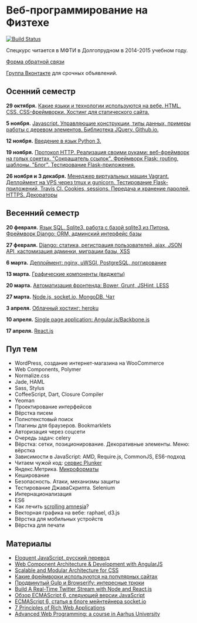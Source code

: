 Веб-программирование на Физтехе
===============

[![Build Status](https://travis-ci.org/vpavlenko/web-programming.svg?branch=master)](https://travis-ci.org/vpavlenko/web-programming)

Спецкурс читается в МФТИ в Долгопрудном в 2014-2015 учебном году.

[Форма обратной связи](http://goo.gl/forms/mfsZ5oQWa5)

[Группа Вконтакте](https://vk.com/mipt_web) для срочных объявлений.


Осенний семестр
----

**29 октября.** [Какие языки и технологии используются на вебе. HTML. CSS. CSS-фреймворки. Хостинг для статического сайта.](01-html-css)

**5 ноября.** [Javascript. Управляющие конструкции, типы данных, примеры работы с деревом элементов. Библиотека JQuery. Github.io.](02-js)

**12 ноября.** [Введение в язык Python 3.](03-python)

**19 ноября.** [Протокол HTTP. Реализация своими руками: веб-фреймворк на голых сокетах. "Сокращатель ссылок". Фреймворк Flask: routing, шаблоны. "Блог". Тестирование Flask-приложения.](04-http)

**26 ноября и 3 декабря.** [Менеджер виртуальных машин Vagrant. Деплоймент на VPS через tmux и gunicorn. Тестирование Flask-приложений, Travis CI. Cookies, sessions. Передача и хранение паролей, HTTPS. Декораторы](05-cookies)

Весенний семестр
---

**20 февраля.** [Язык SQL. Sqlite3, работа с базой sqlite3 из Питона. Фреймворк Django: ORM, админский интерфейс базы](07-django-1)

**27 февраля.** [Django: статика, регистрация пользователей, ajax, JSON API, кастомизация админки, миграции базы, XSS](08-django-2)

**6 марта.** [Деплоймент: nginx, uWSGI, PostgreSQL, логгирование](09-django-deploy)

**13 марта.** [Графические компоненты (виджеты)](10-widgets)

**20 марта.** [Автоматизация фронтенда: Bower, Grunt, JSHint, LESS](11-bower-grunt)

**27 марта.** [Node.js, socket.io, MongoDB. Чат](12-socketio)

**3 апреля.** [Облачный хостинг: heroku](13-heroku)

**10 апреля.** [Single page application: Angular.js/Backbone.js](14-spa)

**17 апреля.** [React.js](15-react)


Пул тем
-----

- WordPress, создание интернет-магазина на WooCommerce
- Web Components, Polymer
- Normalize.css
- Jade, HAML
- Sass, Stylus
- CoffeeScript, Dart, Closure Compiler
- Yeoman
- Проектирование интерфейсов
- Вёрстка писем
- Полнотекстовый поиск
- Плагины для браузеров. Bookmarklets
- Авторизация через соцсети
- Очередь задач: celery
- Вёрстка: сетки, позиционирование. Декоративные элементы. Меню: вёрстка
- Зависимости в JavaScript: AMD, Require.js, CommonJS, ES6-подход
- Читаем чужой код: [сервис Plunker](https://github.com/filearts/plunker)
- Яндекс.Метрика. [Микроформаты](http://habrahabr.ru/hub/microformats/)
- Кеширование
- Безопасность. Атаки, механизмы защиты
- Тестирование ДжаваСкрипта. Selenium
- Интернационализация
- ES6
- Как лечить [scrolling amnesia](https://cldup.com/3m0DOKp9BW.gif)?
- Векторная графика на вебе: raphael, d3.js
- Вёрстка для мобильных устройств
- Вёрстка для печати


Материалы
--

- [Eloquent JavaScript, русский перевод](http://habrahabr.ru/post/240219/)
- [Web Component Architecture & Development with AngularJS](https://leanpub.com/web-component-development-with-angularjs/read)
- [Scalable and Modular Architecture for CSS](https://smacss.com/)
- [Какие фреймворки используются на популярных сайтах](https://docs.google.com/spreadsheets/d/1OChsdXnXY8mTums6BhzrIvjTiDbJLry5QTSJkxf8OmY/edit#gid=0)
- [Продвинутый Gulp и Browserify: интересные трюки](http://habrahabr.ru/post/242379/)
- [Build A Real-Time Twitter Stream with Node and React.js](https://scotch.io/tutorials/build-a-real-time-twitter-stream-with-node-and-react-js)
- [Обзор ECMAScript 6, следующей версии JavaScript](http://habrahabr.ru/post/175371/)
- [ECMAScript 6, статья в блоге мейнтейнера socket.io](http://rauchg.com/2015/ecmascript-6/)
- [7 Principles of Rich Web Applications](http://rauchg.com/2014/7-principles-of-rich-web-applications/#push-code-updates)
- [Advanced Web Programming: a course in Aarhus University](https://services.brics.dk/java/courseadmin/AWP)
